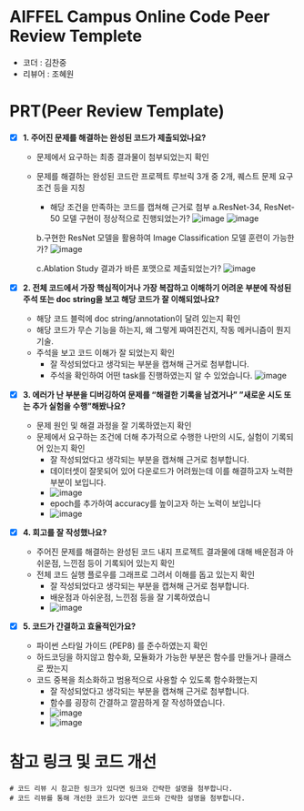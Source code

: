 # AIFFEL Campus Online Code Peer Review Templete
- 코더 : 김찬중
- 리뷰어 : 조혜원


# PRT(Peer Review Template)
- [x]  **1. 주어진 문제를 해결하는 완성된 코드가 제출되었나요?**
    - 문제에서 요구하는 최종 결과물이 첨부되었는지 확인
    - 문제를 해결하는 완성된 코드란 프로젝트 루브릭 3개 중 2개, 
    퀘스트 문제 요구조건 등을 지칭
        - 해당 조건을 만족하는 코드를 캡쳐해 근거로 첨부
        a.ResNet-34, ResNet-50 모델 구현이 정상적으로 진행되었는가?
        ![image](https://github.com/kcj4800/Aiffel_Quest/assets/123945441/470562c2-956a-4749-ba10-6f9774cae2ed)
        ![image](https://github.com/kcj4800/Aiffel_Quest/assets/123945441/121d2839-15ff-4890-8b10-78084df47446)

        b.구현한 ResNet 모델을 활용하여 Image Classification 모델 훈련이 가능한가?
      ![image](https://github.com/kcj4800/Aiffel_Quest/assets/123945441/774f48b8-8f7d-4569-bcda-45aface8dfcc)

      c.Ablation Study 결과가 바른 포맷으로 제출되었는가?
      ![image](https://github.com/kcj4800/Aiffel_Quest/assets/123945441/4fa16436-18c3-4de0-8c58-d084aae3185b)





    
- [x]  **2. 전체 코드에서 가장 핵심적이거나 가장 복잡하고 이해하기 어려운 부분에 작성된 
주석 또는 doc string을 보고 해당 코드가 잘 이해되었나요?**
    - 해당 코드 블럭에 doc string/annotation이 달려 있는지 확인
    - 해당 코드가 무슨 기능을 하는지, 왜 그렇게 짜여진건지, 작동 메커니즘이 뭔지 기술.
    - 주석을 보고 코드 이해가 잘 되었는지 확인
        - 잘 작성되었다고 생각되는 부분을 캡쳐해 근거로 첨부합니다.
        - 주석을 확인하여 어떤 task를 진행하였는지 알 수 있었습니다.
          ![image](https://github.com/kcj4800/Aiffel_Quest/assets/123945441/bd45fbe6-a607-46e8-9377-2234cd75a279)

        
- [x]  **3. 에러가 난 부분을 디버깅하여 문제를 “해결한 기록을 남겼거나” 
”새로운 시도 또는 추가 실험을 수행”해봤나요?**
    - 문제 원인 및 해결 과정을 잘 기록하였는지 확인
    - 문제에서 요구하는 조건에 더해 추가적으로 수행한 나만의 시도, 
    실험이 기록되어 있는지 확인
        - 잘 작성되었다고 생각되는 부분을 캡쳐해 근거로 첨부합니다.
        - 데이터셋이 잘못되어 있어 다운로드가 어려웠는데 이를 해결하고자 노력한 부분이 보입니다.
        - ![image](https://github.com/kcj4800/Aiffel_Quest/assets/123945441/b32491e4-2b41-429b-83ab-0d4fc08d30b5)
        - epoch를 추가하여 accuracy를 높이고자 하는 노력이 보입니다
        - ![image](https://github.com/kcj4800/Aiffel_Quest/assets/123945441/d483b282-d412-4e1f-96e8-434f01fe4a3e)


        
- [x]  **4. 회고를 잘 작성했나요?**
    - 주어진 문제를 해결하는 완성된 코드 내지 프로젝트 결과물에 대해
    배운점과 아쉬운점, 느낀점 등이 기록되어 있는지 확인
    - 전체 코드 실행 플로우를 그래프로 그려서 이해를 돕고 있는지 확인
        - 잘 작성되었다고 생각되는 부분을 캡쳐해 근거로 첨부합니다.
        - 배운점과 아쉬운점, 느낀점 등을 잘 기록하였습니
        - ![image](https://github.com/kcj4800/Aiffel_Quest/assets/123945441/15a74a6a-77b8-4310-ae19-66037c294111)

        
- [x]  **5. 코드가 간결하고 효율적인가요?**
    - 파이썬 스타일 가이드 (PEP8) 를 준수하였는지 확인
    - 하드코딩을 하지않고 함수화, 모듈화가 가능한 부분은 함수를 만들거나 클래스로 짰는지
    - 코드 중복을 최소화하고 범용적으로 사용할 수 있도록 함수화했는지
        - 잘 작성되었다고 생각되는 부분을 캡쳐해 근거로 첨부합니다.
        - 함수를 굉장히 간결하고 깔끔하게 잘 작성하였습니다.
        - ![image](https://github.com/kcj4800/Aiffel_Quest/assets/123945441/928e0e6f-b5cd-4e22-b937-215884a66dfd)
        - ![image](https://github.com/kcj4800/Aiffel_Quest/assets/123945441/cf93c21c-469b-4ad2-b559-208f65121ea8)




# 참고 링크 및 코드 개선
```
# 코드 리뷰 시 참고한 링크가 있다면 링크와 간략한 설명을 첨부합니다.
# 코드 리뷰를 통해 개선한 코드가 있다면 코드와 간략한 설명을 첨부합니다.
```

